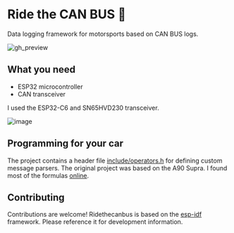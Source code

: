# Ride the CAN BUS 🚌

Data logging framework for motorsports based on CAN BUS logs.

![gh_preview](https://github.com/user-attachments/assets/a003a675-0640-4710-9c1d-1a5abd53c6a0)


## What you need

- ESP32 microcontroller
- CAN transceiver

I used the ESP32-C6 and SN65HVD230 transceiver.

![image](https://github.com/user-attachments/assets/34557a51-719e-4c3c-bb2e-2540423653c5)


## Programming for your car

The project contains a header file [include/operators.h](include/operators.h) for defining custom message parsers. The original project was based on the A90 Supra. I found most of the formulas [online](https://thesecretingredient.neocities.org/bmw/can/g29/).

## Contributing

Contributions are welcome! Ridethecanbus is based on the [esp-idf](https://github.com/espressif/esp-idf) framework. Please reference it for development information.

